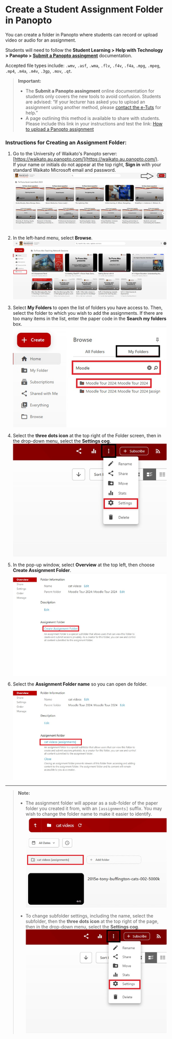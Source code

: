 # Create a Student Assignment Folder in Panopto

You can create a folder in Panopto where students can record or upload video or audio for an assignment.

Students will need to follow the **Student Learning > Help with Technology > Panopto > [Submit a Panopto assingment](https://www.waikato.ac.nz/students/teaching-and-learning/student/help-with-technology/panopto/panopto-assignments/)** documentation.

Accepted file types include: `.wmv`, `.asf`, `.wma`, `.flv`, `.f4v`, `.f4a`, `.mpg`, `.mpeg`, `.mp4`, `.m4a`, `.m4v`, `.3gp`, `.mov`, `.qt`.

> **Important:**
> - The **Submit a Panopto assingment** online documentation for students only covers the new tools to avoid confusion. Students are advised: “If your lecturer has asked you to upload an assignment using another method, please [contact the e-Tuts](https://www.waikato.ac.nz/students/teaching-and-learning/student/the-etuts-team/) for help.”
> - A page outlining this method is available to share with students. Please include this link in your instructions and test the link: [How to upload a Panopto assignment](how-to-upload-recordings-to-a-Panopto-assignment.md)

### Instructions for Creating an Assignment Folder:

1. Go to the University of Waikato's Panopto server: [https://waikato.au.panopto.com/](https://waikato.au.panopto.com/).  
   If your name or initials do not appear at the top right, **Sign in** with your standard Waikato Microsoft email and password.  
   ![](images/staff-panopto-signin-selected-w.jpg)

2. In the left-hand menu, select **Browse**.  
   ![](images/staff-panopto-browse-selected-w.jpg)

3. Select **My Folders** to open the list of folders you have access to. Then, select the folder to which you wish to add the assignments. If there are too many items in the list, enter the paper code in the **Search my folders** box.  
   ![](images/staff-panopto-myfolders-folderselected-n.jpg)

4. Select the **three dots icon** at the top right of the Folder screen, then in the drop-down menu, select the **Settings cog**.  
   ![](images/staff-panopto-foldersettings-selected-n.jpg)

5. In the pop-up window, select **Overview** at the top left, then choose **Create Assignment Folder**.  
   ![](images/staff-panopto-createassignmentfolder-n.jpg)

6. Select the **Assignment Folder name** so you can open de folder.  
   ![](images/staff-panopto-assignmentfolder-selected-n.jpg)
---
> **Note:**
> - The assignment folder will appear as a sub-folder of the paper folder you created it from, with an `[assignments]` suffix. You may wish to change the folder name to make it easier to identify.  
> ![](images/staff-panopto-assignment-subfolder-selected-n.jpg)
>
> - To change subfolder settings, including the name, select the subfolder, then the **three dots icon** at the top right of the page, then in the drop-down menu, select the **Settings cog**.  
> ![](images/staff-panopto-foldersettings-selected-n.jpg)
